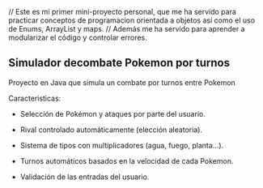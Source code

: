 // Este es mi primer mini-proyecto personal, que me ha servido para practicar conceptos de programacion orientada a objetos así como el uso de Enums, ArrayList y maps.
// Además me ha servido para aprender a modularizar el código y controlar errores.

## Simulador decombate Pokemon por turnos

Proyecto en Java que simula un combate por turnos entre Pokemon

Caracteristicas:

- Selección de Pokémon y ataques por parte del usuario.

- Rival controlado automáticamente (elección aleatoria).

- Sistema de tipos con multiplicadores (agua, fuego, planta...).

- Turnos automáticos basados en la velocidad de cada Pokemon.

- Validación de las entradas del usuario.



